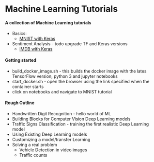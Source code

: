 # Machine Learning Tutorials
#### A collection of Machine Learning tutorials

* Basics:
  * [MNIST with Keras](notebooks/deepLearning/mnist_mlp.ipynb)
* Sentiment Analysis - todo upgrade TF and Keras versions
  * [IMDB with Keras](notebooks/deepLearning/Sentiment%20Analysis%20with%20Keras%20and%20CNN.ipynb)  

#### Getting started
* build_docker_image.sh - this builds the docker image with the lates TensorFlow version, python 3 and jupyter notebooks
* start_docker.sh - open the browser using the link specified when the container starts
* click on notebooks and navigate to MNIST tutorial  

#### Rough Outline
* Handwritten Digit Recognition - hello world of ML
* Building Blocks for Computer Vision Deep Learning models
* Traffic Signs Classification - training the first realistic Deep Learning model
* Using Existing Deep Learning models
* Customizing a model/transfer Learning
* Solving a real problem
  * Vehicle Detection in video images
  * Traffic counts
